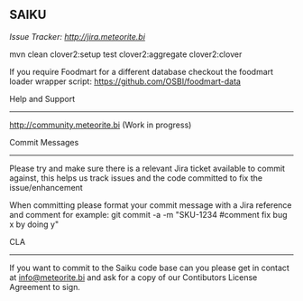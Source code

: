 SAIKU
---------------

*Issue Tracker: http://jira.meteorite.bi*



mvn clean clover2:setup test clover2:aggregate clover2:clover

If you require Foodmart for a different database checkout the foodmart loader wrapper script: https://github.com/OSBI/foodmart-data

Help and Support
________________

http://community.meteorite.bi
(Work in progress)

Commit Messages
_______________

Please try and make sure there is a relevant Jira ticket available to commit against, this helps us track issues and the code committed to fix the issue/enhancement

When committing please format your commit message with a Jira reference and comment for example:
git commit -a -m "SKU-1234 #comment fix bug x by doing y"


CLA
___

If you want to commit to the Saiku code base can you please get in contact at info@meteorite.bi and ask for a copy of our Contibutors License Agreement to sign.
